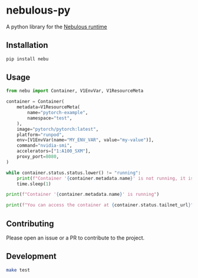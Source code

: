 # nebulous-py
A python library for the [Nebulous runtime](https://github.com/agentsea/nebulous)

## Installation

```bash
pip install nebu
```

## Usage

```python
from nebu import Container, V1EnvVar, V1ResourceMeta

container = Container(
    metadata=V1ResourceMeta(
        name="pytorch-example",
        namespace="test",
    ),
    image="pytorch/pytorch:latest",
    platform="runpod",
    env=[V1EnvVar(name="MY_ENV_VAR", value="my-value")],
    command="nvidia-smi",
    accelerators=["1:A100_SXM"],
    proxy_port=8080,
)

while container.status.status.lower() != "running":
    print(f"Container '{container.metadata.name}' is not running, it is '{container.status.status}', waiting...")
    time.sleep(1)

print(f"Container '{container.metadata.name}' is running")

print(f"You can access the container at {container.status.tailnet_url}")
```

## Contributing

Please open an issue or a PR to contribute to the project.

## Development

```bash
make test
```
